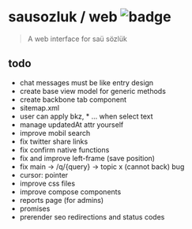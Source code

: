 # sausozluk / web ![badge](https://travis-ci.org/sausozluk/web.svg?branch=master)

> A web interface for saü sözlük

## todo
- chat messages must be like entry design
- create base view model for generic methods
- create backbone tab component
- sitemap.xml
- user can apply bkz, * ... when select text
- manage updatedAt attr yourself
- improve mobil search
- fix twitter share links
- fix confirm native functions
- fix and improve left-frame (save position)
- fix main -> /q/{query} -> topic x (cannot back) bug
- cursor: pointer
- improve css files
- improve compose components
- reports page (for admins)
- promises
- prerender seo redirections and status codes
